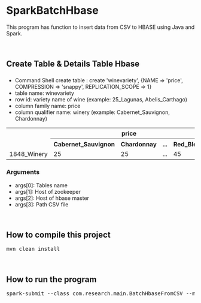 # SparkBatchHbase
This program has function to insert data from CSV to HBASE using Java and Spark.

<br />

## Create Table & Details Table Hbase
###
* Command Shell create table : create 'winevariety', {NAME => 'price', COMPRESSION => 'snappy', REPLICATION_SCOPE => 1}
* table name: winevariety
* row id: variety name of wine (example: 25_Lagunas, Abelis_Carthago)
* column family name: price
* column qualifier name: winery (example: Cabernet_Sauvignon, Chardonnay)
<table>
  <tr>
    <th rowspan="2"></th>
    <th colspan="4">price</th>
  </tr>
  <tr>
    <th>Cabernet_Sauvignon</th>
    <th>Chardonnay</th>
    <th>...</th>
    <th>Red_Blend</th>
  </tr>
  <tr>
    <td>1848_Winery</td>
    <td>25</td>
    <td>25</td>
    <td>...</th>
    <td>45</td>
  </tr>
</table>

### Arguments
- args[0]: Tables name
- args[1]: Host of zookeeper
- args[2]: Host of hbase master
- args[3]: Path CSV file

<br />

## How to compile this project
<pre>mvn clean install</pre>

<br />

## How to run the program

<pre>
spark-submit --class com.research.main.BatchHbaseFromCSV --master local[2] /home/reja/SparkBatchHbase/target/SparkBatchHbase-1.0-jar-with-dependencies.jar 'winevariety' 'namenode01.sam.ph' 'namenode01.sam.ph,datanode01.sam.ph,datanode02.sam.ph' '/home/reja/SparkBatchHbase/winemag-data_first150k2.csv'
</pre>